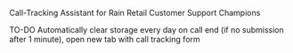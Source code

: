 Call-Tracking Assistant for Rain Retail Customer Support Champions

TO-DO
Automatically clear storage every day
on call end (if no submission after 1 minute), open new tab with call tracking form